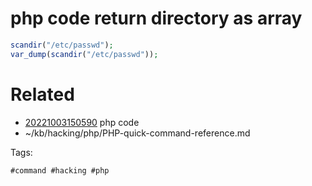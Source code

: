 # php code return directory as array
```php
scandir("/etc/passwd");
var_dump(scandir("/etc/passwd"));
```

# Related

- [20221003150590](/zet/20221003150590/README.md) php code
- ~/kb/hacking/php/PHP-quick-command-reference.md

Tags:

    #command #hacking #php 
